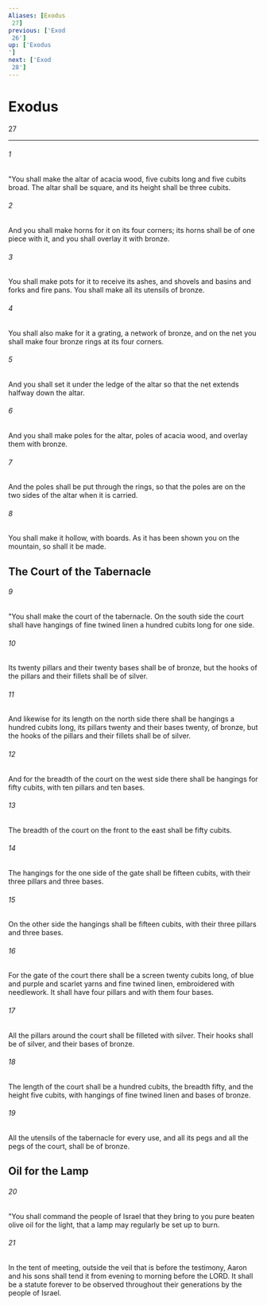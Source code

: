 ```yaml
---
Aliases: [Exodus 27]
previous: ['Exod 26']
up: ['Exodus']
next: ['Exod 28']
---
```

# Exodus 27

***
 

###### 1 
"You shall make the altar of acacia wood, five cubits long and five cubits broad. The altar shall be square, and its height shall be three cubits.  

###### 2 
And you shall make horns for it on its four corners; its horns shall be of one piece with it, and you shall overlay it with bronze.  

###### 3 
You shall make pots for it to receive its ashes, and shovels and basins and forks and fire pans. You shall make all its utensils of bronze.  

###### 4 
You shall also make for it a grating, a network of bronze, and on the net you shall make four bronze rings at its four corners.  

###### 5 
And you shall set it under the ledge of the altar so that the net extends halfway down the altar.  

###### 6 
And you shall make poles for the altar, poles of acacia wood, and overlay them with bronze.  

###### 7 
And the poles shall be put through the rings, so that the poles are on the two sides of the altar when it is carried.  

###### 8 
You shall make it hollow, with boards. As it has been shown you on the mountain, so shall it be made.  ## The Court of the Tabernacle  

###### 9 
"You shall make the court of the tabernacle. On the south side the court shall have hangings of fine twined linen a hundred cubits long for one side.  

###### 10 
Its twenty pillars and their twenty bases shall be of bronze, but the hooks of the pillars and their fillets shall be of silver.  

###### 11 
And likewise for its length on the north side there shall be hangings a hundred cubits long, its pillars twenty and their bases twenty, of bronze, but the hooks of the pillars and their fillets shall be of silver.  

###### 12 
And for the breadth of the court on the west side there shall be hangings for fifty cubits, with ten pillars and ten bases.  

###### 13 
The breadth of the court on the front to the east shall be fifty cubits.  

###### 14 
The hangings for the one side of the gate shall be fifteen cubits, with their three pillars and three bases.  

###### 15 
On the other side the hangings shall be fifteen cubits, with their three pillars and three bases.  

###### 16 
For the gate of the court there shall be a screen twenty cubits long, of blue and purple and scarlet yarns and fine twined linen, embroidered with needlework. It shall have four pillars and with them four bases.  

###### 17 
All the pillars around the court shall be filleted with silver. Their hooks shall be of silver, and their bases of bronze.  

###### 18 
The length of the court shall be a hundred cubits, the breadth fifty, and the height five cubits, with hangings of fine twined linen and bases of bronze.  

###### 19 
All the utensils of the tabernacle for every use, and all its pegs and all the pegs of the court, shall be of bronze.  ## Oil for the Lamp  

###### 20 
"You shall command the people of Israel that they bring to you pure beaten olive oil for the light, that a lamp may regularly be set up to burn.  

###### 21 
In the tent of meeting, outside the veil that is before the testimony, Aaron and his sons shall tend it from evening to morning before the LORD. It shall be a statute forever to be observed throughout their generations by the people of Israel.
